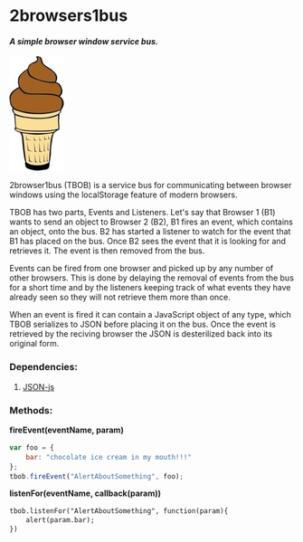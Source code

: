 2browsers1bus
=============
#### *A simple browser window service bus.*
![Yummy chocolate ice cream!!](https://github.com/chz160/2browsers1bus/raw/master/2b1b.jpg)


2browser1bus (TBOB) is a service bus for communicating between browser windows using the localStorage feature of modern browsers.  

TBOB has two parts, Events and Listeners. Let's say that Browser 1 (B1) wants to send an object to Browser 2 (B2), B1 fires an event, which contains an object, onto the bus. B2 has started a listener to watch for the event that B1 has placed on the bus.  Once B2 sees the event that it is looking for and retrieves it. The event is then removed from the bus.

Events can be fired from one browser and picked up by any number of other browsers. This is done by delaying the removal of events from the bus for a short time and by the listeners keeping track of what events they have already seen so they will not retrieve them more than once.

When an event is fired it can contain a JavaScript object of any type, which TBOB serializes to JSON before placing it on the bus. Once the event is retrieved by the reciving browser the JSON is desterilized back into its original form.


### Dependencies:
1. [JSON-js](https://github.com/douglascrockford/JSON-js)


### Methods:
**fireEvent(eventName, param)**
```javascript
var foo = {
    bar: "chocolate ice cream in my mouth!!!"
};
tbob.fireEvent("AlertAboutSomething", foo);
```

**listenFor(eventName, callback(param))**
```
tbob.listenFor("AlertAboutSomething", function(param){
    alert(param.bar);
})
```
